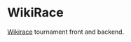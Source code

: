 # WikiRace
[Wikirace](https://en.wikipedia.org/wiki/Wikipedia:Wikirace) tournament front and backend.
